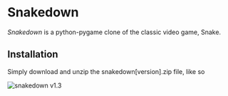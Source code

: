 # Snakedown

*Snakedown* is a python-pygame clone of the classic video game, Snake.

## Installation

Simply download and unzip the snakedown[version].zip file, like so

![snakedown v1.3](http://ningyuan.io/snakedown1.3.gif)
